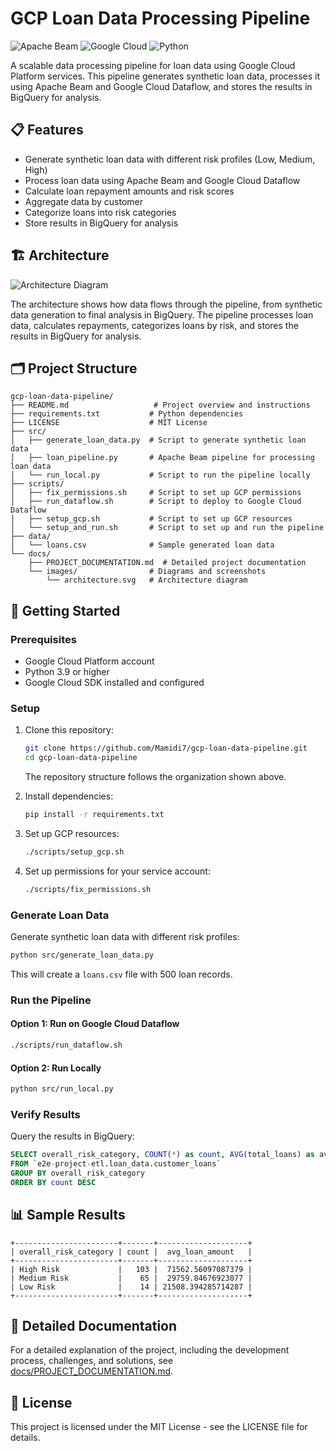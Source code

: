 # GCP Loan Data Processing Pipeline

![Apache Beam](https://img.shields.io/badge/Apache%20Beam-2.46.0-blue)
![Google Cloud](https://img.shields.io/badge/Google%20Cloud-Dataflow-4285F4)
![Python](https://img.shields.io/badge/Python-3.9%2B-yellow)

A scalable data processing pipeline for loan data using Google Cloud Platform services. This pipeline generates synthetic loan data, processes it using Apache Beam and Google Cloud Dataflow, and stores the results in BigQuery for analysis.

## 📋 Features

- Generate synthetic loan data with different risk profiles (Low, Medium, High)
- Process loan data using Apache Beam and Google Cloud Dataflow
- Calculate loan repayment amounts and risk scores
- Aggregate data by customer
- Categorize loans into risk categories
- Store results in BigQuery for analysis

## 🏗️ Architecture

![Architecture Diagram](docs/images/architecture.svg)

The architecture shows how data flows through the pipeline, from synthetic data generation to final analysis in BigQuery. The pipeline processes loan data, calculates repayments, categorizes loans by risk, and stores the results in BigQuery for analysis.

## 🗂️ Project Structure

```
gcp-loan-data-pipeline/
├── README.md                   # Project overview and instructions
├── requirements.txt           # Python dependencies
├── LICENSE                    # MIT License
├── src/
│   ├── generate_loan_data.py  # Script to generate synthetic loan data
│   ├── loan_pipeline.py       # Apache Beam pipeline for processing loan data
│   └── run_local.py           # Script to run the pipeline locally
├── scripts/
│   ├── fix_permissions.sh     # Script to set up GCP permissions
│   ├── run_dataflow.sh        # Script to deploy to Google Cloud Dataflow
│   ├── setup_gcp.sh           # Script to set up GCP resources
│   └── setup_and_run.sh       # Script to set up and run the pipeline
├── data/
│   └── loans.csv              # Sample generated loan data
└── docs/
    ├── PROJECT_DOCUMENTATION.md  # Detailed project documentation
    └── images/                # Diagrams and screenshots
        └── architecture.svg   # Architecture diagram
```

## 🚀 Getting Started

### Prerequisites

- Google Cloud Platform account
- Python 3.9 or higher
- Google Cloud SDK installed and configured

### Setup

1. Clone this repository:
   ```bash
   git clone https://github.com/Mamidi7/gcp-loan-data-pipeline.git
   cd gcp-loan-data-pipeline
   ```

   The repository structure follows the organization shown above.

2. Install dependencies:
   ```bash
   pip install -r requirements.txt
   ```

3. Set up GCP resources:
   ```bash
   ./scripts/setup_gcp.sh
   ```

4. Set up permissions for your service account:
   ```bash
   ./scripts/fix_permissions.sh
   ```

### Generate Loan Data

Generate synthetic loan data with different risk profiles:

```bash
python src/generate_loan_data.py
```

This will create a `loans.csv` file with 500 loan records.

### Run the Pipeline

#### Option 1: Run on Google Cloud Dataflow

```bash
./scripts/run_dataflow.sh
```

#### Option 2: Run Locally

```bash
python src/run_local.py
```

### Verify Results

Query the results in BigQuery:

```sql
SELECT overall_risk_category, COUNT(*) as count, AVG(total_loans) as avg_loan_amount 
FROM `e2e-project-etl.loan_data.customer_loans` 
GROUP BY overall_risk_category 
ORDER BY count DESC
```

## 📊 Sample Results

```
+-----------------------+-------+--------------------+
| overall_risk_category | count |  avg_loan_amount   |
+-----------------------+-------+--------------------+
| High Risk             |   103 |  71562.56097087379 |
| Medium Risk           |    65 |  29759.84676923077 |
| Low Risk              |    14 | 21508.394285714287 |
+-----------------------+-------+--------------------+
```

## 📝 Detailed Documentation

For a detailed explanation of the project, including the development process, challenges, and solutions, see [docs/PROJECT_DOCUMENTATION.md](docs/PROJECT_DOCUMENTATION.md).

## 📄 License

This project is licensed under the MIT License - see the LICENSE file for details.
